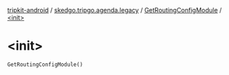 [tripkit-android](../../index.md) / [skedgo.tripgo.agenda.legacy](../index.md) / [GetRoutingConfigModule](index.md) / [&lt;init&gt;](./-init-.md)

# &lt;init&gt;

`GetRoutingConfigModule()`